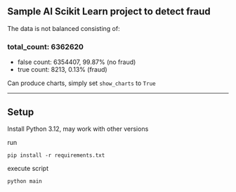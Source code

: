 ## Sample AI Scikit Learn project to detect fraud

The data is not balanced consisting of:
### total_count: 6362620
- false count: 6354407, 99.87% (no fraud)
- true count: 8213, 0.13% (fraud)

Can produce charts, simply set `show_charts` to `True`

<hr>

## Setup
Install Python 3.12, may work with other versions

run

`pip install -r requirements.txt`

execute script

`python main`